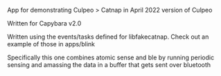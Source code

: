 App for demonstrating Culpeo > Catnap in April 2022 version of Culpeo

Written for Capybara v2.0

Written using the events/tasks defined for libfakecatnap. Check out an example
of those in apps/blink

Specifically this one combines atomic sense and ble by running periodic sensing
and amassing the data in a buffer that gets sent over bluetooth
